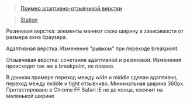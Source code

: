 > <a href="https://avoits.github.io/responsive-web-design/resp.html">Пример адаптивно-отзывчивой верстки</a>

> <a href="https://avoits.github.io/station/build/index.html">Station</a>

Резиновая верстка: элементы меняют свою ширину в зависимости от размера окна браузера.

Адаптивная верстка: Изменение "рывком" при переходе breakpoint.

Отзывчивая верстка: сочетание адаптивной и резиновой. Изменения происходят так же в breakpoint, но плавно.


В данном примере переход между wide и middle сделан адаптивно, переход между middle и tight отзывчиво. Минимальная ширина 360px.
Протестировано в Chrome FF Safari
IE не до конца, косячит на маленькой ширине
